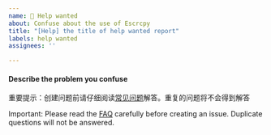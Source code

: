 ```yaml
---
name: 🥺 Help wanted
about: Confuse about the use of Escrcpy
title: "[Help] the title of help wanted report"
labels: help wanted
assignees: ''

---
```


#### Describe the problem you confuse

重要提示：创建问题前请仔细阅读[常见问题](https://viarotel.eu.org/zhHans/help/escrcpy)解答。重复的问题将不会得到解答

Important: Please read the [FAQ](https://viarotel.eu.org/help/escrcpy) carefully before creating an issue. Duplicate questions will not be answered.